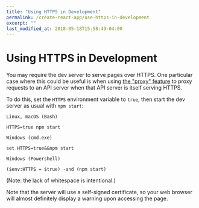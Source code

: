```yaml
---
title: "Using HTTPS in Development"
permalink: /create-react-app/use-https-in-development
excerpt: ""
last_modified_at: 2018-05-18T15:58:49-04:00
---
```


# Using HTTPS in Development

You may require the dev server to serve pages over HTTPS. One particular case where this could be useful is when using [the "proxy" feature](/proxying-api-request) to proxy requests to an API server when that API server is itself serving HTTPS.

To do this, set the `HTTPS` environment variable to `true`, then start the dev server as usual with `npm start`:

`Linux, macOS (Bash)`

```
HTTPS=true npm start
```

`Windows (cmd.exe)`

```
set HTTPS=true&&npm start
```

`Windows (Powershell)`

```
($env:HTTPS = $true) -and (npm start)
```

(Note: the lack of whitespace is intentional.)

Note that the server will use a self-signed certificate, so your web browser will almost definitely display a warning upon accessing the page.
